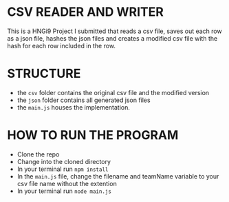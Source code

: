 # CSV READER AND WRITER

This is a HNGi9 Project I submitted that reads a csv file, saves out each row as a json file, hashes the json files and creates a modified csv file with the hash for each row included in the row.

# STRUCTURE

- the `csv` folder contains the original csv file and the modified version
- the `json` folder contains all generated json files
- the `main.js` houses the implementation.

# HOW TO RUN THE PROGRAM

- Clone the repo
- Change into the cloned directory
- In your terminal run `npm install`
- In the `main.js` file, change the filename and teamName variable to your csv file name without the extention
- In your terminal run `node main.js`
